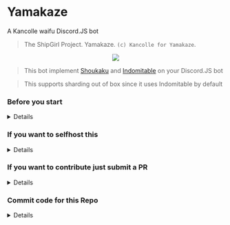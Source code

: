 # Yamakaze

A Kancolle waifu Discord.JS bot

> The ShipGirl Project. Yamakaze. `(c) Kancolle for Yamakaze`.

<p align="center">
  <img src="https://yksk.kancollewiki.net/w/images/4/48/Yamakaze_Kai_Ni_Full_Summer_2022.png">
</p>

> This bot implement [Shoukaku](https://github.com/Deivu/Shoukaku) and [Indomitable](https://github.com/Deivu/Indomitable) on your Discord.JS bot

> This supports sharding out of box since it uses Indomitable by default

### Before you start

<details>

> Make sure you have Node >=16.6.0 installed on your system as this uses Discord.JS v13

> Your own instance of [Lavalink](https://github.com/freyacodes/Lavalink/tree/dev), You can download the binaries at their [CI Server](https://ci.fredboat.com/viewType.html?buildTypeId=Lavalink_Build&branch_Lavalink=refs%2Fheads%2Fdev&tab=buildTypeStatusDiv)

> Some knowledge on filling the `config_templates` correctly

</details>

### If you want to selfhost this

<details>

> Clone, then Download this repo to a work directory of your choice.

> Fill in the `config_templates` then drag them beside the index.js in your working directory

> Do `npm i` in your working directory

> Do `npm run slash` to get the slash commands updated for your bot

> Then do `npm start` to start the bot
</details>

### If you want to contribute just submit a PR

<details>

> Made with ❤️ by @Sāya#0113
> Folks by [Rinme](https://github.com/rinme)
</details>

### Commit code for this Repo

<details>

> U           Update

> A           Add

> R           Remove

> RV          Revert

> C           Clean/Format

</details>
